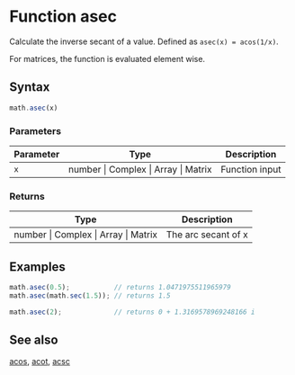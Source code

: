 # Function asec

Calculate the inverse secant of a value. Defined as `asec(x) = acos(1/x)`.

For matrices, the function is evaluated element wise.


## Syntax

```js
math.asec(x)
```

### Parameters

Parameter | Type | Description
--------- | ---- | -----------
`x` | number &#124; Complex &#124; Array &#124; Matrix | Function input

### Returns

Type | Description
---- | -----------
number &#124; Complex &#124; Array &#124; Matrix | The arc secant of x


## Examples

```js
math.asec(0.5);           // returns 1.0471975511965979
math.asec(math.sec(1.5)); // returns 1.5

math.asec(2);             // returns 0 + 1.3169578969248166 i
```


## See also

[acos](acos.md),
[acot](acot.md),
[acsc](acsc.md)


<!-- Note: This file is automatically generated from source code comments. Changes made in this file will be overridden. -->
